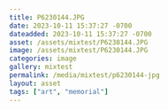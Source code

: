 ```yaml
---
title: P6230144.JPG
date: 2023-10-11 15:37:27 -0700
dateadded: 2023-10-11 15:37:27 -0700
asset: /assets/mixtest/P6230144.JPG
image: /assets/mixtest/P6230144.JPG
categories: image
gallery: mixtest
permalink: /media/mixtest/p6230144-jpg
layout: asset
tags: ["art", "memorial"]
--- 
```

